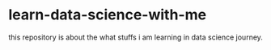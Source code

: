 # learn-data-science-with-me
this repository is about the what stuffs i am learning in data science journey.
